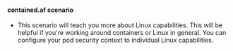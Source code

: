#### contained.af scenario

- This scenario will teach you more about Linux capabilities. This will be helpful if you're working around containers or Linux in general. You can configure your pod security context to individual Linux capabilities. 